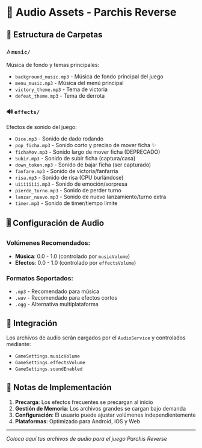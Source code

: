 # 🎵 Audio Assets - Parchis Reverse

## 📁 Estructura de Carpetas

### 🎶 `music/`
Música de fondo y temas principales:
- `background_music.mp3` - Música de fondo principal del juego
- `menu_music.mp3` - Música del menú principal
- `victory_theme.mp3` - Tema de victoria
- `defeat_theme.mp3` - Tema de derrota

### 🔊 `effects/`
Efectos de sonido del juego:
- `Dice.mp3` - Sonido de dado rodando
- `pop_ficha.mp3` - Sonido corto y preciso de mover ficha ✨
- `fichaMov.mp3` - Sonido largo de mover ficha (DEPRECADO)
- `Subir.mp3` - Sonido de subir ficha (captura/casa)
- `down_token.mp3` - Sonido de bajar ficha (ser capturado)
- `fanfare.mp3` - Sonido de victoria/fanfarria
- `risa.mp3` - Sonido de risa (CPU burlándose)
- `uiiiiiiii.mp3` - Sonido de emoción/sorpresa
- `pierde_turno.mp3` - Sonido de perder turno
- `lanzar_nuevo.mp3` - Sonido de nuevo lanzamiento/turno extra
- `timer.mp3` - Sonido de timer/tiempo límite

## 🎚️ Configuración de Audio

### Volúmenes Recomendados:
- **Música**: 0.0 - 1.0 (controlado por `musicVolume`)
- **Efectos**: 0.0 - 1.0 (controlado por `effectsVolume`)

### Formatos Soportados:
- `.mp3` - Recomendado para música
- `.wav` - Recomendado para efectos cortos
- `.ogg` - Alternativa multiplataforma

## 📱 Integración

Los archivos de audio serán cargados por el `AudioService` y controlados mediante:
- `GameSettings.musicVolume`
- `GameSettings.effectsVolume`
- `GameSettings.soundEnabled`

## 📝 Notas de Implementación

1. **Precarga**: Los efectos frecuentes se precargan al inicio
2. **Gestión de Memoria**: Los archivos grandes se cargan bajo demanda
3. **Configuración**: El usuario puede ajustar volúmenes independientemente
4. **Plataformas**: Optimizado para Android, iOS y Web

---
*Coloca aquí tus archivos de audio para el juego Parchis Reverse*